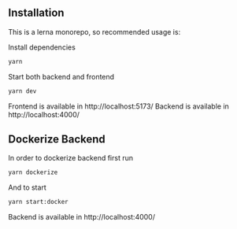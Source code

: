 ## Installation

This is a lerna monorepo, so recommended usage is:

Install dependencies

```sh
yarn
```

Start both backend and frontend

```sh
yarn dev
```

Frontend is available in http://localhost:5173/
Backend is available in http://localhost:4000/

## Dockerize Backend

In order to dockerize backend first run

```sh
yarn dockerize
```

And to start

```sh
yarn start:docker
```

Backend is available in http://localhost:4000/
